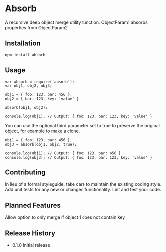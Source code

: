 Absorb
================

A recursive deep object merge utility function. ObjectParam1 absorbs properties from ObjectParam2

## Installation

	npm install absorb

## Usage

	var absorb = require('absorb');
	var obj1, obj2, obj3;
	
	obj1 = { foo: 123, bar: 456 };
	obj2 = { bar: 123, key: 'value' }
	
	absorb(obj1, obj2);
	
	console.log(obj1); // Output: { foo: 123, bar: 123, key: 'value' }

  You can use the optional third parameter set to true to preserve the original object, for example to make a clone.
	
	obj1 = { foo: 123, bar: 456 };
	obj3 = absorb(obj1, obj2, true);
	
	console.log(obj1); // Output: { foo: 123, bar: 456 }
	console.log(obj3); // Output: { foo: 123, bar: 123, key: 'value' }

## Contributing

In lieu of a formal styleguide, take care to maintain the existing coding style.
Add unit tests for any new or changed functionality. Lint and test your code.

## Planned Features
Allow option to only merge if object 1 does not contain key

## Release History

* 0.1.0 Initial release